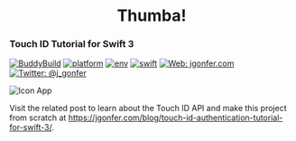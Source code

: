 # <center>Thumba!</center>
### Touch ID Tutorial for Swift 3
[![BuddyBuild](https://dashboard.buddybuild.com/api/statusImage?appID=58ad1c70b6bc0901002edae0&branch=master&build=latest)](https://dashboard.buddybuild.com/apps/58ad1c70b6bc0901002edae0/build/latest?branch=master)
[![platform](https://img.shields.io/badge/platform-ios-lightgrey.svg?style=flat)](https://developer.apple.com/ios/)
[![env](https://img.shields.io/badge/env-xcode_8.2.1-lightgrey.svg?style=flat)](https://developer.apple.com/xcode/)
[![swift](https://img.shields.io/badge/swift-3.0.2-orange.svg?style=flat)](https://swift.org/)
[![Web: jgonfer.com](https://img.shields.io/badge/web-jgonfer.com-yellow.svg?style=flat)](https://jgonfer.com)
[![Twitter: @j_gonfer](https://img.shields.io/badge/twitter-@j__gonfer-blue.svg?style=flat)](https://twitter.com/j_gonfer)

![Icon App](https://jgonfer.com/blog/wp-content/uploads/2016/12/Icon-60@3x-150x150.png)

Visit the related post to learn about the Touch ID API and make this project from scratch at https://jgonfer.com/blog/touch-id-authentication-tutorial-for-swift-3/.
